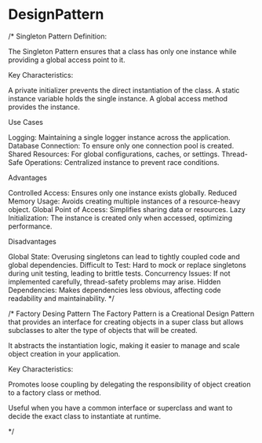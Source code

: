 # DesignPattern
/*
Singleton Pattern Definition:

The Singleton Pattern ensures that a class has only one instance while providing a global access point to it.

Key Characteristics:

A private initializer prevents the direct instantiation of the class. A static instance variable holds the single instance. A global access method provides the instance.

Use Cases

Logging: Maintaining a single logger instance across the application. Database Connection: To ensure only one connection pool is created. Shared Resources: For global configurations, caches, or settings. Thread-Safe Operations: Centralized instance to prevent race conditions.

Advantages

Controlled Access: Ensures only one instance exists globally. Reduced Memory Usage: Avoids creating multiple instances of a resource-heavy object. Global Point of Access: Simplifies sharing data or resources. Lazy Initialization: The instance is created only when accessed, optimizing performance.

Disadvantages

Global State: Overusing singletons can lead to tightly coupled code and global dependencies.
            Difficult to Test: Hard to mock or replace singletons during unit testing, leading to brittle tests. Concurrency Issues: If not implemented carefully, thread-safety problems may arise. Hidden Dependencies: Makes dependencies less obvious, affecting code readability and maintainability.
*/

/* Factory Desing Pattern
The Factory Pattern is a Creational Design Pattern that provides an interface for creating objects in a super class but allows subclasses to alter the type of objects that will be created.

It abstracts the instantiation logic, making it easier to manage and scale object creation in your application.

Key Characteristics:

Promotes loose coupling by delegating the responsibility of object creation to a factory class or method.

Useful when you have a common interface or superclass and want to decide the exact class to instantiate at runtime.

 */
